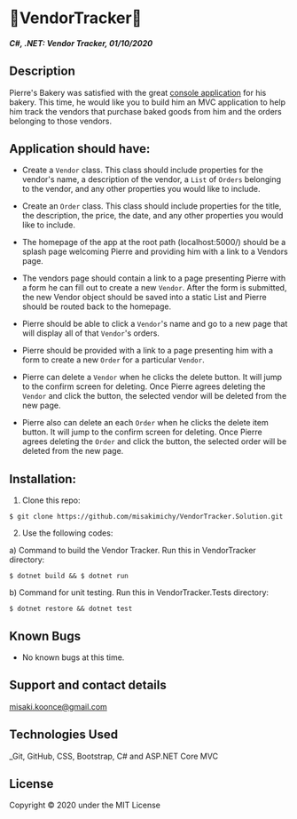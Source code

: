 # 🥐VendorTracker🥐

#### _C#, .NET: Vendor Tracker, 01/10/2020_

## Description
Pierre's Bakery was satisfied with the great [console application](https://github.com/misakimichy/pierre-bakery) for his bakery. This time, he would like you to build him an MVC application to help him track the vendors that purchase baked goods from him and the orders belonging to those vendors.

## Application should have:
- Create a `Vendor` class. This class should include properties for the vendor's name, a description of the vendor, a `List` of `Orders` belonging to the vendor, and any other properties you would like to include.

- Create an `Order` class. This class should include properties for the title, the description, the price, the date, and any other properties you would like to include.

- The homepage of the app at the root path (localhost:5000/) should be a splash page welcoming Pierre and providing him with a link to a Vendors page.

- The vendors page should contain a link to a page presenting Pierre with a form he can fill out to create a new `Vendor`. After the form is submitted, the new Vendor object should be saved into a static List and Pierre should be routed back to the homepage.

- Pierre should be able to click a `Vendor`'s name and go to a new page that will display all of that `Vendor`'s orders.

- Pierre should be provided with a link to a page presenting him with a form to create a new `Order` for a particular `Vendor`. 

- Pierre can delete a `Vendor` when he clicks the delete button. It will jump to the confirm screen for deleting. Once Pierre agrees deleting the `Vendor` and click the button, the selected vendor will be deleted from the new page.

- Pierre also can delete an each `Order` when he clicks the delete item button. It will jump to the confirm screen for deleting. Once Pierre agrees deleting the `Order` and click the button, the selected order will be deleted from the new page.


## Installation:
1. Clone this repo:
```
$ git clone https://github.com/misakimichy/VendorTracker.Solution.git
```

2. Use the following codes:

a) Command to build the Vendor Tracker. Run this in VendorTracker directory:
```
$ dotnet build && $ dotnet run
```


b) Command for unit testing. Run this in VendorTracker.Tests directory:
```
$ dotnet restore && dotnet test
```

## Known Bugs
* No known bugs at this time.

## Support and contact details
 misaki.koonce@gmail.com

## Technologies Used
_Git, GitHub, CSS, Bootstrap, C# and ASP.NET Core MVC

## License
Copyright © 2020 under the MIT License
